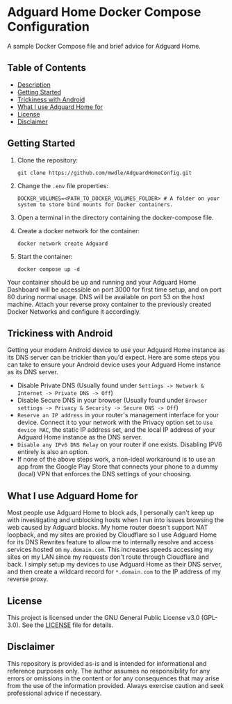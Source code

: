 # Adguard Home Docker Compose Configuration  

A sample Docker Compose file and brief advice for Adguard Home.  

## Table of Contents  

* [Description](#adguard-home-docker-compose-configuration)  
* [Getting Started](#getting-started)  
* [Trickiness with Android](#trickiness-with-android)  
* [What I use Adguard Home for](#what-i-use-adguard-home-for)  
* [License](#license)  
* [Disclaimer](#disclaimer)  

## Getting Started  

1. Clone the repository:  

    ```shell
    git clone https://github.com/mwdle/AdguardHomeConfig.git
    ```  

2. Change the ```.env``` file properties:  

    ```properties
    DOCKER_VOLUMES=<PATH_TO_DOCKER_VOLUMES_FOLDER> # A folder on your system to store bind mounts for Docker containers.
    ```  

3. Open a terminal in the directory containing the docker-compose file.  
4. Create a docker network for the container:  

    ```shell
    docker network create Adguard
    ```  

5. Start the container:  

    ```shell
    docker compose up -d
    ```  

Your container should be up and running and your Adguard Home Dashboard will be accessible on port 3000 for first time setup, and on port 80 during normal usage. DNS will be available on port 53 on the host machine. Attach your reverse proxy container to the previously created Docker Networks and configure it accordingly.  

## Trickiness with Android  

Getting your modern Android device to use your Adguard Home instance as its DNS server can be trickier than you'd expect. Here are some steps you can take to ensure your Android device uses your Adguard Home instance as its DNS server.  

* Disable Private DNS (Usually found under ```Settings -> Network & Internet -> Private DNS -> Off```)  
* Disable Secure DNS in your browser (Usually found under ```Browser settings -> Privacy & Security -> Secure DNS -> Off```)  
* ```Reserve an IP address``` in your router's management interface for your device. Connect it to your network with the Privacy option set to ```Use device MAC```, the static IP address set, and the local IP address of your Adguard Home instance as the DNS server.  
* ```Disable any IPv6 DNS Relay``` on your router if one exists. Disabling IPV6 entirely is also an option.  
* If none of the above steps work, a non-ideal workaround is to use an app from the Google Play Store that connects your phone to a dummy (local) VPN that enforces the DNS settings of your choosing.  

## What I use Adguard Home for  

Most people use Adguard Home to block ads, I personally can't keep up with investigating and unblocking hosts when I run into issues browsing the web caused by Adguard blocks. My home router doesn't support NAT loopback, and my sites are proxied by Cloudflare so I use Adguard Home for its DNS Rewrites feature to allow me to internally resolve and access services hosted on ```my.domain.com```. This increases speeds accessing my sites on my LAN since my requests don't route through Cloudflare and back. I simply setup my devices to use Adguard Home as their DNS server, and then create a wildcard record for ```*.domain.com``` to the IP address of my reverse proxy.  

## License  

This project is licensed under the GNU General Public License v3.0 (GPL-3.0). See the [LICENSE](LICENSE.txt) file for details.  

## Disclaimer  

This repository is provided as-is and is intended for informational and reference purposes only. The author assumes no responsibility for any errors or omissions in the content or for any consequences that may arise from the use of the information provided. Always exercise caution and seek professional advice if necessary.  
